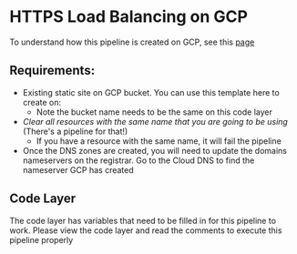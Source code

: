 # HTTPS Load Balancing on GCP

To understand how this pipeline is created on GCP,  see this [page](https://cloud.google.com/iap/docs/load-balancer-howto)

## Requirements:  
- Existing static site on GCP bucket. You can use this template here to create on: 
  - Note the bucket name needs to be the same on this code layer
- *Clear all resources with the same name that you are going to be using* (There's a pipeline for that!)
  - If you have a resource with the same name, it will fail the pipeline
- Once the DNS zones are created, you will need to update the domains nameservers on the registrar. Go to the Cloud DNS to find the nameserver GCP has created 

## Code Layer
The code layer has variables that need to be filled in for this pipeline to work. Please view the code layer and read the comments to execute this pipeline properly
